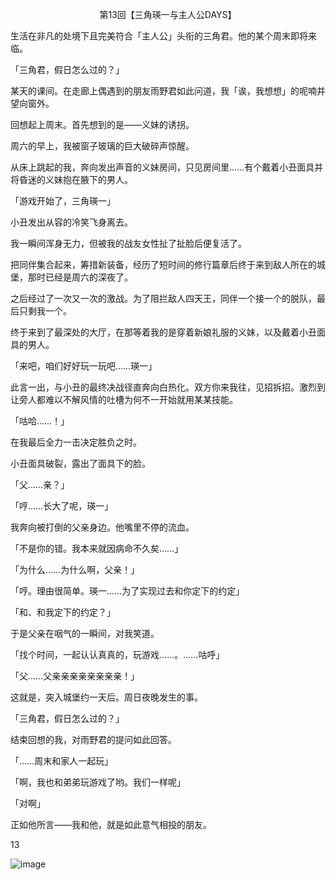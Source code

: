 <p align="center">第13回【三角瑛一与主人公DAYS】</p>

生活在非凡的处境下且完美符合「主人公」头衔的三角君。他的某个周末即将来临。

「三角君，假日怎么过的？」

某天的课间。在走廊上偶遇到的朋友雨野君如此问道，我「诶，我想想」的呢喃并望向窗外。

回想起上周末。首先想到的是——义妹的诱拐。

周六的早上，我被窗子玻璃的巨大破碎声惊醒。

从床上跳起的我，奔向发出声音的义妹房间，只见房间里……有个戴着小丑面具并将昏迷的义妹抱在腋下的男人。

「游戏开始了，三角瑛一」

小丑发出从容的冷笑飞身离去。

我一瞬间浑身无力，但被我的战友女性扯了扯脸后便复活了。

把同伴集合起来，筹措新装备，经历了短时间的修行篇章后终于来到敌人所在的城堡，那时已经是周六的深夜了。

之后经过了一次又一次的激战。为了阻拦敌人四天王，同伴一个接一个的脱队，最后只剩我一个。

终于来到了最深处的大厅，在那等着我的是穿着新娘礼服的义妹，以及戴着小丑面具的男人。

「来吧，咱们好好玩一玩吧……瑛一」

此言一出，与小丑的最终决战径直奔向白热化。双方你来我往，见招拆招。激烈到让旁人都难以不解风情的吐槽为何不一开始就用某某技能。

「咕哈……！」

在我最后全力一击决定胜负之时。

小丑面具破裂，露出了面具下的脸。

「父……亲？」

「哼……长大了呢，瑛一」

我奔向被打倒的父亲身边。他嘴里不停的流血。

「不是你的错。我本来就因病命不久矣……」

「为什么……为什么啊，父亲！」

「哼。理由很简单。瑛一……为了实现过去和你定下的约定」

「和、和我定下的约定？」

于是父亲在咽气的一瞬间，对我笑道。

「找个时间，一起认认真真的，玩游戏……。……咕呼」

「父……父亲亲亲亲亲亲亲亲！」

这就是，突入城堡约一天后。周日夜晚发生的事。

「三角君，假日怎么过的？」

结束回想的我，对雨野君的提问如此回答。

「……周末和家人一起玩」

「啊，我也和弟弟玩游戏了哟。我们一样呢」

「对啊」

正如他所言——我和他，就是如此意气相投的朋友。

13

![image](http://pic.wenku8.com/pictures/2/2082/107154/133296.jpg)

